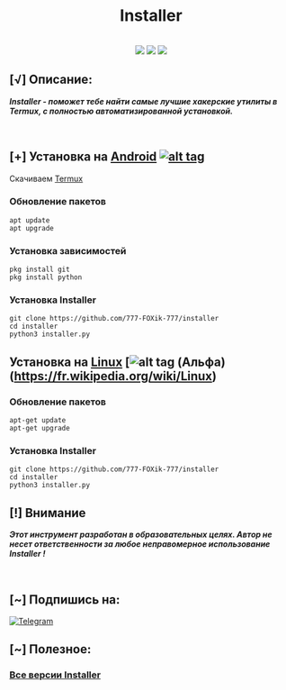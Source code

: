 <h1 align="center">Installer</h1>

<p align="center">
<br>
  <img src="https://img.shields.io/badge/Автор-FOXik-purple?style=flat-square">
  <img src="https://img.shields.io/badge/Открытый%20код-Да-cyan?style=flat-square">
  <img src="https://img.shields.io/badge/Написано%20на-Python-blue?style=flat-square">
</p>

## [√] Описание:

***Installer - поможет тебе найти самые лучшие хакерские утилиты в Termux,
с полностью автоматизированной установкой.***

<br>

## [+] Установка на [Android](https://wikipedia.org/wiki/Android) [![alt tag](https://cdn1.iconfinder.com/data/icons/logotypes/32/android-32.png)](https://fr.wikipedia.org/wiki/Android)
 
Скачиваем [Termux](https://t.me/SYPEXHACK_fail/51)

### Обновление пакетов

```
apt update
apt upgrade
``` 

### Установка зависимостей

```
pkg install git
pkg install python
``` 

### Установка Installer

``` 
git clone https://github.com/777-FOXik-777/installer
cd installer
python3 installer.py
``` 

## Установка на [Linux](https://wikipedia.org/wiki/Linux) [![alt tag](http://icons.iconarchive.com/icons/dakirby309/simply-styled/32/OS-Linux-icon.png) (Альфа)  (https://fr.wikipedia.org/wiki/Linux)

### Обновление пакетов

```
apt-get update
apt-get upgrade
``` 

### Установка Installer

```
git clone https://github.com/777-FOXik-777/installer
cd installer
python3 installer.py
``` 


## [!] Внимание

***Этот инструмент разработан в образовательных целях. Автор не несет ответственности за любое неправомерное использование Installer !***

<br>

## [~] Подпишись на:

[![Telegram](https://img.shields.io/badge/Telegram-SYPEXHACK-indigo?style=for-the-badge&logo=telegram)](https://t.me/+1MZLhFv1sMJjZmFi)
<br>

## [~] Полезное:

### [Все версии Installer](https://github.com/777-FOXik-777/installer/releases)
